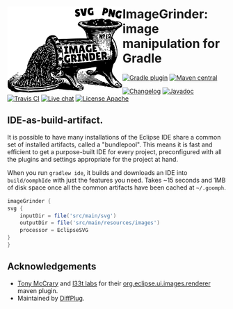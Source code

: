 # <img align="left" src="images/image-grinder.png">ImageGrinder:<br>image manipulation for Gradle

<!---freshmark shields
output = [
	link(shield('Gradle plugin', 'plugins.gradle.org', 'com.diffplug.gradle.image-grinder', 'blue'), 'https://plugins.gradle.org/plugin/com.diffplug.gradle.spotless'),
	link(shield('Maven central', 'mavencentral', 'com.diffplug.gradle:image-grinder', 'blue'), 'http://search.maven.org/#search%7Cgav%7C1%7Cg%3A%22com.diffplug.gradle%22%20AND%20a%3A%22image-grinder%22'),
	'',
	link(shield('Changelog', 'changelog', '{{version}}', 'brightgreen'), 'CHANGES.md'),
	link(shield('Javadoc', 'javadoc', '{{stable}}', 'brightgreen'), 'https://{{org}}.github.io/{{name}}/javadoc/{{stable}}/'),
	link(image('Travis CI', 'https://travis-ci.org/{{org}}/{{name}}.svg?branch=master'), 'https://travis-ci.org/{{org}}/{{name}}'),
	link(shield('Live chat', 'gitter', 'chat', 'brightgreen'), 'https://gitter.im/{{org}}/{{name}}'),
	link(shield('License Apache', 'license', 'apache', 'brightgreen'), 'https://tldrlegal.com/license/apache-license-2.0-(apache-2.0)')
	].join('\n');
-->
[![Gradle plugin](https://img.shields.io/badge/plugins.gradle.org-com.diffplug.gradle.image--grinder-blue.svg)](https://plugins.gradle.org/plugin/com.diffplug.gradle.spotless)
[![Maven central](https://img.shields.io/badge/mavencentral-com.diffplug.gradle%3Aimage--grinder-blue.svg)](http://search.maven.org/#search%7Cgav%7C1%7Cg%3A%22com.diffplug.gradle%22%20AND%20a%3A%22image-grinder%22)

[![Changelog](https://img.shields.io/badge/changelog-1.0.0--SNAPSHOT-brightgreen.svg)](CHANGES.md)
[![Javadoc](https://img.shields.io/badge/javadoc-unreleased-brightgreen.svg)](https://diffplug.github.io/image-grinder/javadoc/unreleased/)
[![Travis CI](https://travis-ci.org/diffplug/image-grinder.svg?branch=master)](https://travis-ci.org/diffplug/image-grinder)
[![Live chat](https://img.shields.io/badge/gitter-chat-brightgreen.svg)](https://gitter.im/diffplug/image-grinder)
[![License Apache](https://img.shields.io/badge/license-apache-brightgreen.svg)](https://tldrlegal.com/license/apache-license-2.0-(apache-2.0))
<!---freshmark /shields -->

<!---freshmark javadoc
output = prefixDelimiterReplace(input, 'https://{{org}}.github.io/{{name}}/javadoc/', '/', stable);
-->

## IDE-as-build-artifact.

It is possible to have many installations of the Eclipse IDE share a common set of installed artifacts, called a "bundlepool".  This means it is fast and efficient to get a purpose-built IDE for every project, preconfigured with all the plugins and settings appropriate for the project at hand.

When you run `gradlew ide`, it builds and downloads an IDE into `build/oomphIde` with just the features you need.  Takes ~15 seconds and 1MB of disk space once all the common artifacts have been cached at `~/.goomph`.

```groovy
imageGrinder {
svg {
	inputDir = file('src/main/svg')
	outputDir = file('src/main/resources/images')
	processor = EclipseSVG
}
}
```

<!---freshmark /javadoc -->

## Acknowledgements

* [Tony McCrary](https://github.com/enleeten) and [l33t labs](http://www.l33tlabs.com/) for their [org.eclipse.ui.images.renderer](https://github.com/tomsontom/org.eclipse.ui-split/tree/0402ebd10a57f9c2ca5cd2da3479470f98f70973/bundles/org.eclipse.ui.images.renderer) maven plugin.
* Maintained by [DiffPlug](https://www.diffplug.com/).
